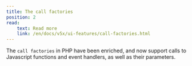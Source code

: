 ```yaml
---
title: The call factories
position: 2
read:
    text: Read more
    link: /en/docs/v5x/ui-features/call-factories.html
---
```


The `call factories` in PHP have been enriched, and now support calls to Javascript functions and event handlers, as well as their parameters.
